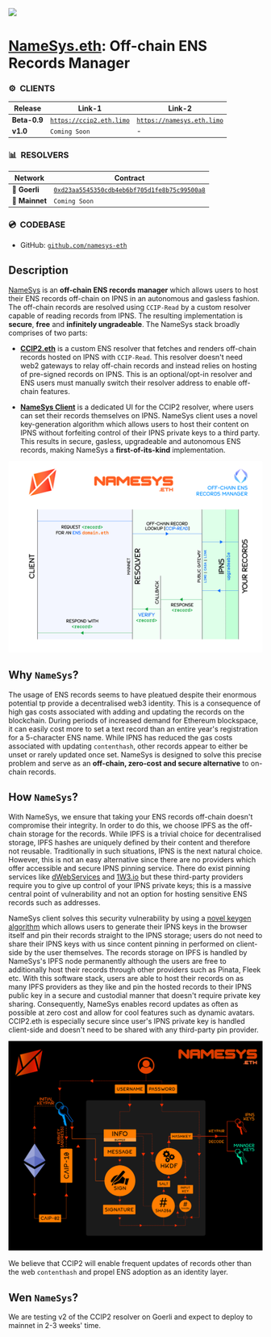 ![](https://raw.githubusercontent.com/namesys-eth/ccip2-resources/main/graphics/png/banner-dark.png)

# [NameSys.eth](https://namesys.eth.limo): Off-chain ENS Records Manager

### ⚙️&nbsp; CLIENTS

| Release | Link-1 | Link-2 |
| -------- | -------- | -------- |
| **Beta-0.9** | [`https://ccip2.eth.limo`](https://ccip2.eth.limo) | [`https://namesys.eth.limo`](https://namesys.eth.limo) |
| **v1.0** | `Coming Soon` | - |

### 📊&nbsp; RESOLVERS

| Network | Contract |
| -------- | -------- |
| 🧪 **Goerli** | [`0xd23aa5545350cdb4eb6bf705d1fe8b75c99500a8`](https://goerli.etherscan.io/address/0xd23aa5545350cdb4eb6bf705d1fe8b75c99500a8#code) |
| 🧬 **Mainnet** | `Coming Soon` |

### 💿&nbsp; CODEBASE

- GitHub: [`github.com/namesys-eth`](https://github.com/namesys-eth)

## Description

[NameSys](https://namesys.eth.limo) is an **off-chain ENS records manager** which allows users to host their ENS records off-chain on IPNS in an autonomous and gasless fashion. The off-chain records are resolved using `CCIP-Read` by a custom resolver capable of reading records from IPNS. The resulting implementation is **secure**, **free** and **infinitely ungradeable**. The NameSys stack broadly comprises of two parts:

- [**CCIP2.eth**](https://github.com/namesys-eth/ccip2-eth-resolver) is a custom ENS resolver that fetches and renders off-chain records hosted on IPNS with `CCIP-Read`. This resolver doesn't need web2 gateways to relay off-chain records and instead relies on hosting of pre-signed records on IPNS. This is an optional/opt-in resolver and ENS users must manually switch their resolver address to enable off-chain features.

- [**NameSys Client**](https://namesys.eth.limo) is a dedicated UI for the CCIP2 resolver, where users can set their records themselves on IPNS. NameSys client uses a novel key-generation algorithm which allows users to host their content on IPNS without forfeiting control of their IPNS private keys to a third party. This results in secure, gasless, upgradeable and autonomous ENS records, making NameSys a **first-of-its-kind** implementation.

![](https://raw.githubusercontent.com/namesys-eth/ccip2-eth-resources/main/graphics/png/namesys.png)

## Why `NameSys`?

The usage of ENS records seems to have pleatued despite their enormous potential tp provide a decentralised web3 identity. This is a consequence of high gas costs associated with adding and updating the records on the blockchain. During periods of increased demand for Ethereum blockspace, it can easily cost more to set a text record than an entire year's registration for a 5-character ENS name. While IPNS has reduced the gas costs associated with updating `contenthash`, other records appear to either be unset or rarely updated once set. NameSys is designed to solve this precise problem and serve as an **off-chain, zero-cost and secure alternative** to on-chain records.

## How `NameSys`?

With NameSys, we ensure that taking your ENS records off-chain doesn't compromise their integrity. In order to do this, we choose IPFS as the off-chain storage for the records. While IPFS is a trivial choice for decentralised storage, IPFS hashes are uniquely defined by their content and therefore not reusable. Traditionally in such situations, IPNS is the next natural choice. However, this is not an easy alternative since there are no providers which offer accessible and secure IPNS pinning service. There do exist pinning services like [dWebServices](https://dwebservices.xyz) and [1W3.io](https://1w3.io) but these third-party providers require you to give up control of your IPNS private keys; this is a massive central point of vulnerability and not an option for hosting sensitive ENS records such as addresses.

NameSys client solves this security vulnerability by using a [novel keygen algorithm](https://github.com/dostr-eth/nips/blob/ethkeygen/111.md) which allows users to generate their IPNS keys in the browser itself and pin their records straight to the IPNS storage; users do not need to share their IPNS keys with us since content pinning in performed on client-side by the user themselves. The records storage on IPFS is handled by NameSys's IPFS node permanently although the users are free to additionally host their records through other providers such as Pinata, Fleek etc. With this software stack, users are able to host their records on as many IPFS providers as they like and pin the hosted records to their IPNS public key in a secure and custodial manner that doesn't require private key sharing. Consequently, NameSys enables record updates as often as possible at zero cost and allow for cool features such as dynamic avatars. CCIP2.eth is especially secure since user's IPNS private key is handled client-side and doesn't need to be shared with any third-party pin provider.

![](https://raw.githubusercontent.com/namesys-eth/ccip2-eth-resources/main/graphics/png/keygen.png)

We believe that CCIP2 will enable frequent updates of records other than the web `contenthash` and propel ENS adoption as an identity layer.

## Wen `NameSys`?

We are testing v2 of the CCIP2 resolver on Goerli and expect to deploy to mainnet in 2-3 weeks' time.
